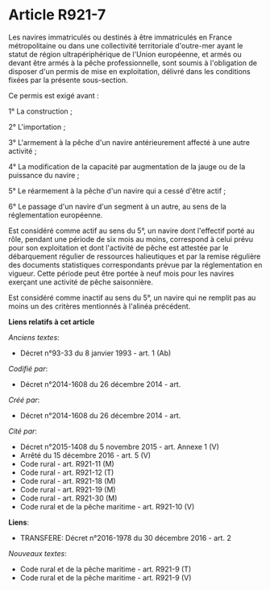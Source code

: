 # Article R921-7

Les navires immatriculés ou destinés à être immatriculés en France métropolitaine ou dans une collectivité territoriale
d'outre-mer ayant le statut de région ultrapériphérique de l'Union européenne, et armés ou devant être armés à la pêche
professionnelle, sont soumis à l'obligation de disposer d'un permis de mise en exploitation, délivré dans les conditions
fixées par la présente sous-section.

Ce permis est exigé avant :

1° La construction ;

2° L'importation ;

3° L'armement à la pêche d'un navire antérieurement affecté à une autre activité ;

4° La modification de la capacité par augmentation de la jauge ou de la puissance du navire ;

5° Le réarmement à la pêche d'un navire qui a cessé d'être actif ;

6° Le passage d'un navire d'un segment à un autre, au sens de la réglementation européenne.

Est considéré comme actif au sens du 5°, un navire dont l'effectif porté au rôle, pendant une période de six mois au moins,
correspond à celui prévu pour son exploitation et dont l'activité de pêche est attestée par le débarquement régulier de
ressources halieutiques et par la remise régulière des documents statistiques correspondants prévue par la réglementation en
vigueur. Cette période peut être portée à neuf mois pour les navires exerçant une activité de pêche saisonnière.

Est considéré comme inactif au sens du 5°, un navire qui ne remplit pas au moins un des critères mentionnés à l'alinéa
précédent.

**Liens relatifs à cet article**

_Anciens textes_:

  - Décret n°93-33 du 8 janvier 1993 - art. 1 (Ab)

_Codifié par_:

  - Décret n°2014-1608 du 26 décembre 2014 - art.

_Créé par_:

  - Décret n°2014-1608 du 26 décembre 2014 - art.

_Cité par_:

  - Décret n°2015-1408 du 5 novembre 2015 - art. Annexe 1 (V)
  - Arrêté du 15 décembre 2016 - art. 5 (V)
  - Code rural - art. R921-11 (M)
  - Code rural - art. R921-12 (T)
  - Code rural - art. R921-18 (M)
  - Code rural - art. R921-19 (M)
  - Code rural - art. R921-30 (M)
  - Code rural et de la pêche maritime - art. R921-10 (V)

**Liens**:

  - TRANSFERE: Décret n°2016-1978 du 30 décembre 2016 - art. 2

_Nouveaux textes_:

  - Code rural et de la pêche maritime - art. R921-9 (T)
  - Code rural et de la pêche maritime - art. R921-9 (V)
